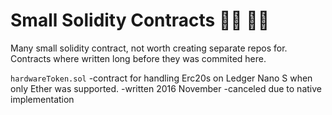 # Small Solidity Contracts 🦄🌈 🚀🌛
Many small solidity contract, not worth creating separate repos for.
Contracts where written long before they was commited here.


`hardwareToken.sol`
  -contract for handling Erc20s on Ledger Nano S when only Ether was supported. 
  -written 2016 November
  -canceled due to native implementation
